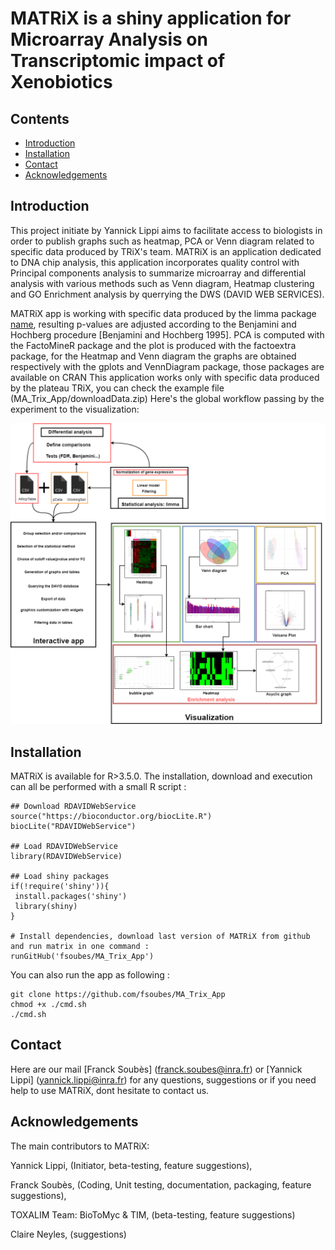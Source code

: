 # MATRiX is a shiny application for Microarray Analysis on Transcriptomic impact of Xenobiotics

## Contents

- [Introduction](#introduction)
- [Installation](#installation)
- [Contact](#contact)
- [Acknowledgements](#acknowledgements)


## Introduction

This project initiate by Yannick Lippi aims to facilitate access to biologists in order to publish graphs such as heatmap, PCA or Venn diagram related to specific data produced by TRiX's team.
MATRiX is an application dedicated to  DNA chip analysis, this application incorporates quality control with Principal components analysis to summarize microarray and differential analysis with various methods such as Venn diagram, Heatmap clustering and GO Enrichment analysis by querrying the DWS (DAVID WEB SERVICES).

MATRiX app is working with specific data produced by the limma package [name](citation), resulting p-values are adjusted according to the Benjamini and Hochberg procedure [Benjamini and Hochberg 1995].
PCA is computed with the FactoMineR package and the plot is produced with the factoextra package, for the Heatmap and Venn diagram the graphs are obtained respectively with the gplots and VennDiagram package, those packages are available on CRAN
This application works only with specific data produced by the plateau TRiX, you can check the example file (MA_Trix_App/downloadData.zip)
Here's the global workflow passing by the experiment to the visualization:

![](./www/whatmaen.png)

## Installation

MATRiX is available for R>3.5.0. The installation, download and execution can all be performed with a small R script :
```
## Download RDAVIDWebService
source("https://bioconductor.org/biocLite.R")
biocLite("RDAVIDWebService")

## Load RDAVIDWebService 
library(RDAVIDWebService)

## Load shiny packages
if(!require('shiny')){
 install.packages('shiny')
 library(shiny)
}

# Install dependencies, download last version of MATRiX from github and run matrix in one command :
runGitHub('fsoubes/MA_Trix_App')
```
You can also run the app as following : 
```
git clone https://github.com/fsoubes/MA_Trix_App
chmod +x ./cmd.sh
./cmd.sh
```

## Contact

Here are our mail [Franck Soubès] (franck.soubes@inra.fr) or [Yannick Lippi] (yannick.lippi@inra.fr) for any questions, suggestions or if you need help to use MATRiX, dont hesitate to contact us.

## Acknowledgements

The main contributors to MATRiX:

Yannick Lippi, (Initiator, beta-testing, feature suggestions),

Franck Soubès, (Coding, Unit testing, documentation, packaging, feature suggestions),

TOXALIM Team: BioToMyc & TIM, (beta-testing, feature suggestions)  

Claire Neyles, (suggestions)

